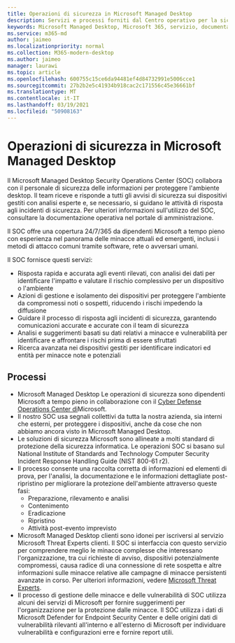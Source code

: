```yaml
---
title: Operazioni di sicurezza in Microsoft Managed Desktop
description: Servizi e processi forniti dal Centro operativo per la sicurezza
keywords: Microsoft Managed Desktop, Microsoft 365, servizio, documentazione
ms.service: m365-md
author: jaimeo
ms.localizationpriority: normal
ms.collection: M365-modern-desktop
ms.author: jaimeo
manager: laurawi
ms.topic: article
ms.openlocfilehash: 600755c15ce6da94481ef4d84732991e5006cce1
ms.sourcegitcommit: 27b2b2e5c41934b918cac2c171556c45e36661bf
ms.translationtype: MT
ms.contentlocale: it-IT
ms.lasthandoff: 03/19/2021
ms.locfileid: "50908163"
---
```

# <a name="security-operations-in-microsoft-managed-desktop"></a>Operazioni di sicurezza in Microsoft Managed Desktop

Il Microsoft Managed Desktop Security Operations Center (SOC) collabora con il personale di sicurezza delle informazioni per proteggere l'ambiente desktop. Il team riceve e risponde a tutti gli avvisi di sicurezza sui dispositivi gestiti con analisi esperte e, se necessario, si guidano le attività di risposta agli incidenti di sicurezza. Per ulteriori informazioni sull'utilizzo del SOC, consultare la documentazione operativa nel portale di amministrazione.

Il SOC offre una copertura 24/7/365 da dipendenti Microsoft a tempo pieno con esperienza nel panorama delle minacce attuali ed emergenti, inclusi i metodi di attacco comuni tramite software, rete o avversari umani.

Il SOC fornisce questi servizi:
- Risposta rapida e accurata agli eventi rilevati, con analisi dei dati per identificare l'impatto e valutare il rischio complessivo per un dispositivo o l'ambiente
- Azioni di gestione e isolamento dei dispositivi per proteggere l'ambiente da compromessi noti o sospetti, riducendo i rischi impedendo la diffusione
- Guidare il processo di risposta agli incidenti di sicurezza, garantendo comunicazioni accurate e accurate con il team di sicurezza
- Analisi e suggerimenti basati su dati relativi a minacce e vulnerabilità per identificare e affrontare i rischi prima di essere sfruttati
- Ricerca avanzata nei dispositivi gestiti per identificare indicatori ed entità per minacce note e potenziali

## <a name="processes"></a>Processi

- Microsoft Managed Desktop Le operazioni di sicurezza sono dipendenti Microsoft a tempo pieno in collaborazione con il [Cyber Defense Operations Center di](https://www.microsoft.com/msrc/cdoc)Microsoft. 
- Il nostro SOC usa segnali collettivi da tutta la nostra azienda, sia interni che esterni, per proteggere i dispositivi, anche da cose che non abbiamo ancora visto in Microsoft Managed Desktop.
- Le soluzioni di sicurezza Microsoft sono allineate a molti standard di protezione della sicurezza informatica. Le operazioni SOC si basano sul National Institute of Standards and Technology Computer Security Incident Response Handling Guide (NIST 800-61 r2).
- Il processo consente una raccolta corretta di informazioni ed elementi di prova, per l'analisi, la documentazione e le informazioni dettagliate post-ripristino per migliorare la protezione dell'ambiente attraverso queste fasi:
    - Preparazione, rilevamento e analisi
    - Contenimento
    - Eradicazione
    - Ripristino
    - Attività post-evento imprevisto
- Microsoft Managed Desktop clienti sono idonei per iscriversi al servizio Microsoft Threat Experts clienti. Il SOC si interfaccia con questo servizio per comprendere meglio le minacce complesse che interessano l'organizzazione, tra cui richieste di avviso, dispositivi potenzialmente compromessi, causa radice di una connessione di rete sospetta e altre informazioni sulle minacce relative alle campagne di minacce persistenti avanzate in corso. Per ulteriori informazioni, vedere [Microsoft Threat Experts](/windows/security/threat-protection/microsoft-defender-atp/microsoft-threat-experts).
- Il processo di gestione delle minacce e delle vulnerabilità di SOC utilizza alcuni dei servizi di Microsoft per fornire suggerimenti per l'organizzazione per la protezione dalle minacce. Il SOC utilizza i dati di Microsoft Defender for Endpoint Security Center e delle origini dati di vulnerabilità rilevanti all'interno e all'esterno di Microsoft per individuare vulnerabilità e configurazioni erre e fornire report utili.